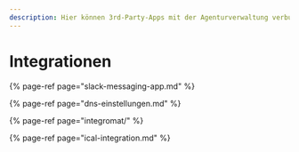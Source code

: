 ```yaml
---
description: Hier können 3rd-Party-Apps mit der Agenturverwaltung verbunden werden.
---
```


# Integrationen

{% page-ref page="slack-messaging-app.md" %}

{% page-ref page="dns-einstellungen.md" %}

{% page-ref page="integromat/" %}

{% page-ref page="ical-integration.md" %}





